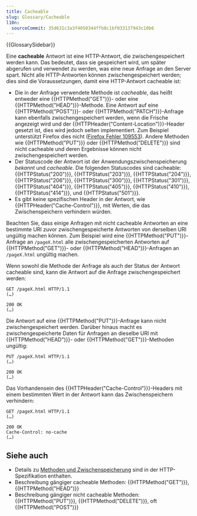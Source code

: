 ```yaml
---
title: Cacheable
slug: Glossary/Cacheable
l10n:
  sourceCommit: 35d631c3a3f4050344ffb8c1bf033137943c10b6
---
```


{{GlossarySidebar}}

Eine **cacheable** Antwort ist eine HTTP-Antwort, die zwischengespeichert werden kann. Das bedeutet, dass sie gespeichert wird, um später abgerufen und verwendet zu werden, was eine neue Anfrage an den Server spart. Nicht alle HTTP-Antworten können zwischengespeichert werden; dies sind die Voraussetzungen, damit eine HTTP-Antwort cacheable ist:

- Die in der Anfrage verwendete Methode ist _cacheable_, das heißt entweder eine {{HTTPMethod("GET")}}- oder eine {{HTTPMethod("HEAD")}}-Methode. Eine Antwort auf eine {{HTTPMethod("POST")}}- oder {{HTTPMethod("PATCH")}}-Anfrage kann ebenfalls zwischengespeichert werden, wenn die Frische angezeigt wird und der {{HTTPHeader("Content-Location")}}-Header gesetzt ist, dies wird jedoch selten implementiert. Zum Beispiel unterstützt Firefox dies nicht ([Firefox Fehler 109553](https://bugzil.la/109553)). Andere Methoden wie {{HTTPMethod("PUT")}} oder {{HTTPMethod("DELETE")}} sind nicht cacheable und deren Ergebnisse können nicht zwischengespeichert werden.
- Der Statuscode der Antwort ist der Anwendungszwischenspeicherung _bekannt_ und _cacheable_. Die folgenden Statuscodes sind cacheable: {{HTTPStatus("200")}}, {{HTTPStatus("203")}}, {{HTTPStatus("204")}}, {{HTTPStatus("206")}}, {{HTTPStatus("300")}}, {{HTTPStatus("301")}}, {{HTTPStatus("404")}}, {{HTTPStatus("405")}}, {{HTTPStatus("410")}}, {{HTTPStatus("414")}}, und {{HTTPStatus("501")}}.
- Es gibt keine spezifischen Header in der Antwort, wie {{HTTPHeader("Cache-Control")}}, mit Werten, die das Zwischenspeichern verhindern würden.

Beachten Sie, dass einige Anfragen mit nicht cacheable Antworten an eine bestimmte URI zuvor zwischengespeicherte Antworten von derselben URI ungültig machen können. Zum Beispiel wird eine {{HTTPMethod("PUT")}}-Anfrage an `/pageX.html` alle zwischengespeicherten Antworten auf {{HTTPMethod("GET")}}- oder {{HTTPMethod("HEAD")}}-Anfragen an `/pageX.html` ungültig machen.

Wenn sowohl die Methode der Anfrage als auch der Status der Antwort cacheable sind, kann die Antwort auf die Anfrage zwischengespeichert werden:

```http
GET /pageX.html HTTP/1.1
(…)

200 OK
(…)
```

Die Antwort auf eine {{HTTPMethod("PUT")}}-Anfrage kann nicht zwischengespeichert werden. Darüber hinaus macht es zwischengespeicherte Daten für Anfragen an dieselbe URI mit {{HTTPMethod("HEAD")}}- oder {{HTTPMethod("GET")}}-Methoden ungültig:

```http
PUT /pageX.html HTTP/1.1
(…)

200 OK
(…)
```

Das Vorhandensein des {{HTTPHeader("Cache-Control")}}-Headers mit einem bestimmten Wert in der Antwort kann das Zwischenspeichern verhindern:

```http
GET /pageX.html HTTP/1.1
(…)

200 OK
Cache-Control: no-cache
(…)
```

## Siehe auch

- Details zu [Methoden und Zwischenspeicherung](https://httpwg.org/specs/rfc9110.html#rfc.section.9.2.3) sind in der HTTP-Spezifikation enthalten.
- Beschreibung gängiger cacheable Methoden: {{HTTPMethod("GET")}}, {{HTTPMethod("HEAD")}}
- Beschreibung gängiger nicht cacheable Methoden: {{HTTPMethod("PUT")}}, {{HTTPMethod("DELETE")}}, oft {{HTTPMethod("POST")}}
